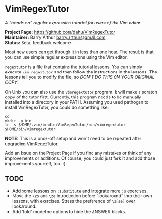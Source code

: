 VimRegexTutor
=============

_A "hands on" regular expression tutorial for users of the Vim editor._

**Project Page:** https://github.com/dahu/VimRegexTutor  
**Maintainer:**   Barry Arthur <barry.arthur@gmail.com>  
**Status:**       Beta, feedback welcome  

Most new users can get through it in less than one hour. The result is that you
can use simple regular expressions using the Vim editor.

`regextutor` is a file that contains the tutorial lessons. You can simply
execute `vim regextutor` and then follow the instructions in the lessons.  The
lessons tell you to modify the file, so *DON'T DO THIS ON YOUR ORIGINAL COPY*.

On Unix you can also use the `vimregextutor` program.  It will make a scratch
copy of the tutor first. Currently, this program needs to be manually installed
into a directory in your PATH. Assuming you used pathogen to install
VimRegexTutor, you could do something like:

    cd
    mkdir -p bin
    ln -s $HOME/.vim/bundle/VimRegexTutor/bin/vimregextutor $HOME/bin/vimregextutor

**NOTE:** This is a once-off setup and won't need to be repeated after
upgrading VimRegexTutor.

Add an Issue on the Project Page if you find any mistakes or think of any
improvements or additions. Of course, you could just fork it and add those
improvements yourself, too. :)

TODO
----

* Add some lessons on `:substitute` and integrate more `:s` exercises.
* Move the `\zs` and `\ze` introduction before "lookaround" into their own
  lessons, with exercises. Stress the preference of `\z[se]` over lookaround.
* Add 'fold' modeline options to hide the ANSWER blocks.
